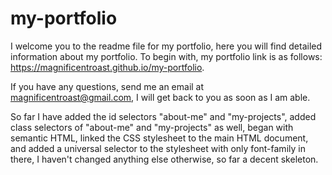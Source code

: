 # my-portfolio
I welcome you to the readme file for my portfolio, here you will find detailed information about my portfolio. To begin with, my portfolio link is as follows: https://magnificentroast.github.io/my-portfolio.

If you have any questions, send me an email at magnificentroast@gmail.com, I will get back to you as soon as I am able.

So far I have added the id selectors "about-me" and "my-projects", added class selectors of "about-me" and "my-projects" as well, began with semantic HTML, linked the CSS stylesheet to the main HTML document, and added a universal selector to the stylesheet with only font-family in there, I haven't changed anything else otherwise, so far a decent skeleton.